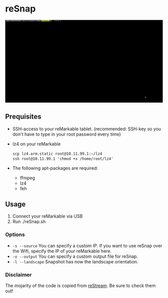 # reSnap

![a demo of reSnap](misc/demo.gif)

## Prequisites

- SSH-access to your reMarkable tablet. (recommended: SSH-key so you don't have to type in your root password every time)

- lz4 on your reMarkable
  ```
  scp lz4.arm.static root@10.11.99.1:~/lz4
  ssh root@10.11.99.1 'chmod +x /home/root/lz4'
  ```

- The following apt-packages are required:
  - ffmpeg
  - lz4
  - feh

## Usage

1. Connect your reMarkable via USB
1. Run ./reSnap.sh

### Options

- `-s --source` You can specify a custom IP. If you want to use reSnap over the Wifi, specify the IP of your reMarkable here.
- `-o --output` You can specify a custom output file for reSnap.
- `-l --landscape` Snapshot has now the landscape orientation.

### Disclaimer

The mojarity of the code is copied from [reStream](https://github.com/rien/reStream). Be sure to check them out!